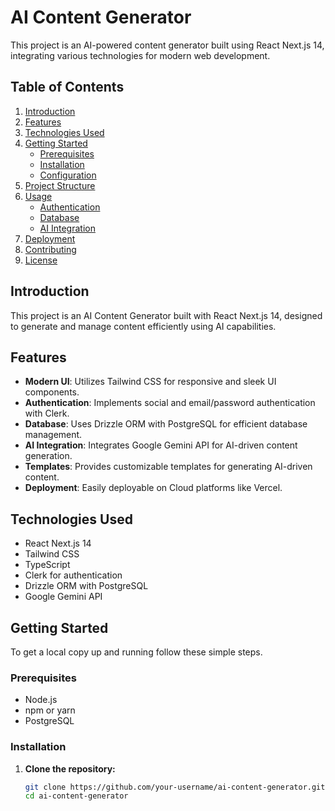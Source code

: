 # AI Content Generator

This project is an AI-powered content generator built using React Next.js 14, integrating various technologies for modern web development.

## Table of Contents

1. [Introduction](#introduction)
2. [Features](#features)
3. [Technologies Used](#technologies-used)
4. [Getting Started](#getting-started)
   - [Prerequisites](#prerequisites)
   - [Installation](#installation)
   - [Configuration](#configuration)
5. [Project Structure](#project-structure)
6. [Usage](#usage)
   - [Authentication](#authentication)
   - [Database](#database)
   - [AI Integration](#ai-integration)
7. [Deployment](#deployment)
8. [Contributing](#contributing)
9. [License](#license)

## Introduction

This project is an AI Content Generator built with React Next.js 14, designed to generate and manage content efficiently using AI capabilities.

## Features

- **Modern UI**: Utilizes Tailwind CSS for responsive and sleek UI components.
- **Authentication**: Implements social and email/password authentication with Clerk.
- **Database**: Uses Drizzle ORM with PostgreSQL for efficient database management.
- **AI Integration**: Integrates Google Gemini API for AI-driven content generation.
- **Templates**: Provides customizable templates for generating AI-driven content.
- **Deployment**: Easily deployable on Cloud platforms like Vercel.

## Technologies Used

- React Next.js 14
- Tailwind CSS
- TypeScript
- Clerk for authentication
- Drizzle ORM with PostgreSQL
- Google Gemini API

## Getting Started

To get a local copy up and running follow these simple steps.

### Prerequisites

- Node.js
- npm or yarn
- PostgreSQL

### Installation

1. **Clone the repository:**

   ```bash
   git clone https://github.com/your-username/ai-content-generator.git
   cd ai-content-generator
